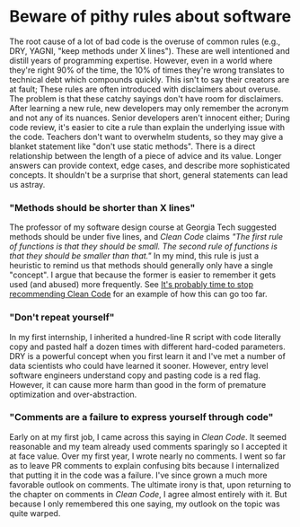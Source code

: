 # Beware of pithy rules about software
The root cause of a lot of bad code is the overuse of common rules (e.g., DRY,
YAGNI, "keep methods under X lines"). These are well intentioned and distill
years of programming expertise. However, even in a world where they're right 90%
of the time, the 10% of times they're wrong translates to technical debt which
compounds quickly. This isn't to say their creators are at fault; These rules
are often introduced with disclaimers about overuse. The problem is that these
catchy sayings don't have room for disclaimers. After learning a new rule, new
developers may only remember the acronym and not any of its nuances. Senior
developers aren't innocent either; During code review, it's easier to cite a
rule than explain the underlying issue with the code. Teachers don't want to
overwhelm students, so they may give a blanket statement like "don't use static
methods". There is a direct relationship between the length of a piece of advice
and its value. Longer answers can provide context, edge cases, and describe more
sophisticated concepts. It shouldn't be a surprise that short, general
statements can lead us astray.

### "Methods should be shorter than X lines"
The professor of my software design course at Georgia Tech suggested
methods should be under five lines, and *Clean Code* claims *"The first rule of
functions is that they should be small. The second rule of functions is that
they should be smaller than that."* In my mind, this rule is just a heuristic to
remind us that methods should generally only have a single "concept". I argue
that because the former is easier to remember it gets used (and abused) more
frequently. See [It's probably time to stop recommending Clean
Code](https://qntm.org/clean) for an example of how this can go too far. 

### "Don't repeat yourself"
In my first internship, I inherited a hundred-line R script with code literally
copy and pasted half a dozen times with different hard-coded parameters. DRY is
a powerful concept when you first learn it and I've met a number of data
scientists who could have learned it sooner. However, entry level software
engineers understand copy and pasting code is a red flag. However, it can cause
more harm than good in the form of premature optimization and over-abstraction. 


### "Comments are a failure to express yourself through code"
Early on at my first job, I came across this saying in *Clean Code*. It seemed
reasonable and my team already used comments sparingly so I accepted it at face
value. Over my first year, I wrote nearly no comments. I went so far as to leave
PR comments to explain confusing bits because I internalized that putting it in
the code was a failure. I've since grown a much more favorable outlook on
comments. The ultimate irony is that, upon returning to the chapter on comments
in *Clean Code*, I agree almost entirely with it. But because I only remembered
this one saying, my outlook on the topic was quite warped.
